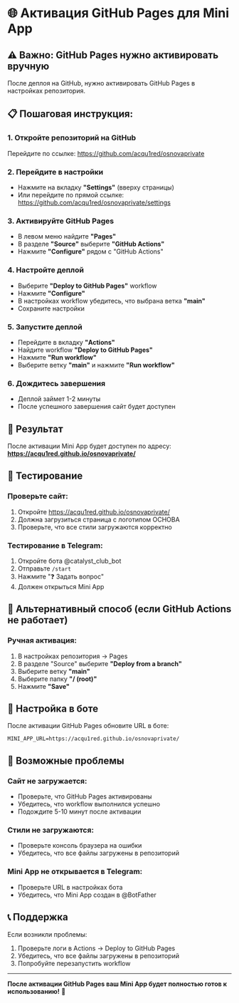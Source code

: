 # 🌐 Активация GitHub Pages для Mini App

## ⚠️ Важно: GitHub Pages нужно активировать вручную

После деплоя на GitHub, нужно активировать GitHub Pages в настройках репозитория.

## 📋 Пошаговая инструкция:

### 1. Откройте репозиторий на GitHub
Перейдите по ссылке: https://github.com/acqu1red/osnovaprivate

### 2. Перейдите в настройки
- Нажмите на вкладку **"Settings"** (вверху страницы)
- Или перейдите по прямой ссылке: https://github.com/acqu1red/osnovaprivate/settings

### 3. Активируйте GitHub Pages
- В левом меню найдите **"Pages"**
- В разделе **"Source"** выберите **"GitHub Actions"**
- Нажмите **"Configure"** рядом с "GitHub Actions"

### 4. Настройте деплой
- Выберите **"Deploy to GitHub Pages"** workflow
- Нажмите **"Configure"**
- В настройках workflow убедитесь, что выбрана ветка **"main"**
- Сохраните настройки

### 5. Запустите деплой
- Перейдите в вкладку **"Actions"**
- Найдите workflow **"Deploy to GitHub Pages"**
- Нажмите **"Run workflow"**
- Выберите ветку **"main"** и нажмите **"Run workflow"**

### 6. Дождитесь завершения
- Деплой займет 1-2 минуты
- После успешного завершения сайт будет доступен

## 🔗 Результат

После активации Mini App будет доступен по адресу:
**https://acqu1red.github.io/osnovaprivate/**

## 🧪 Тестирование

### Проверьте сайт:
1. Откройте https://acqu1red.github.io/osnovaprivate/
2. Должна загрузиться страница с логотипом ОСНОВА
3. Проверьте, что все стили загружаются корректно

### Тестирование в Telegram:
1. Откройте бота @catalyst_club_bot
2. Отправьте `/start`
3. Нажмите "❓ Задать вопрос"
4. Должен открыться Mini App

## 🔧 Альтернативный способ (если GitHub Actions не работает)

### Ручная активация:
1. В настройках репозитория → Pages
2. В разделе "Source" выберите **"Deploy from a branch"**
3. Выберите ветку **"main"**
4. Выберите папку **"/ (root)"**
5. Нажмите **"Save"**

## 📱 Настройка в боте

После активации GitHub Pages обновите URL в боте:

```env
MINI_APP_URL=https://acqu1red.github.io/osnovaprivate/
```

## 🚨 Возможные проблемы

### Сайт не загружается:
- Проверьте, что GitHub Pages активированы
- Убедитесь, что workflow выполнился успешно
- Подождите 5-10 минут после активации

### Стили не загружаются:
- Проверьте консоль браузера на ошибки
- Убедитесь, что все файлы загружены в репозиторий

### Mini App не открывается в Telegram:
- Проверьте URL в настройках бота
- Убедитесь, что Mini App создан в @BotFather

## 📞 Поддержка

Если возникли проблемы:
1. Проверьте логи в Actions → Deploy to GitHub Pages
2. Убедитесь, что все файлы загружены в репозиторий
3. Попробуйте перезапустить workflow

---

**После активации GitHub Pages ваш Mini App будет полностью готов к использованию!** 🚀

